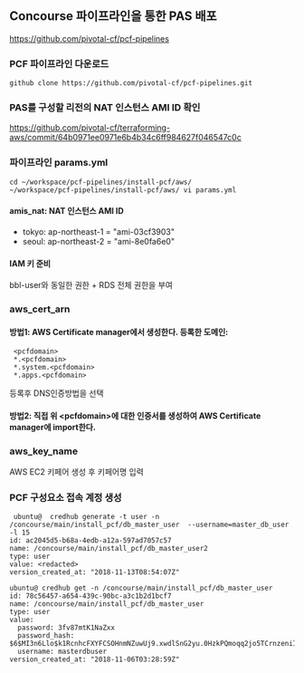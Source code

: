 ## Concourse 파이프라인을 통한 PAS 배포
https://github.com/pivotal-cf/pcf-pipelines
### PCF 파이프라인 다운로드
```
github clone https://github.com/pivotal-cf/pcf-pipelines.git
```

### PAS를 구성할 리전의 NAT 인스턴스 AMI ID 확인
https://github.com/pivotal-cf/terraforming-aws/commit/64b0971ee0971e6b4b34c6ff984627f046547c0c

### 파이프라인 params.yml
```
cd ~/workspace/pcf-pipelines/install-pcf/aws/
~/workspace/pcf-pipelines/install-pcf/aws/ vi params.yml
```
#### amis_nat: NAT 인스턴스 AMI ID 
- tokyo: ap-northeast-1 = "ami-03cf3903"
- seoul: ap-northeast-2 = "ami-8e0fa6e0"
#### IAM 키 준비
bbl-user와 동일한 권한 + RDS 전체 권한을 부여

### aws_cert_arn
#### 방법1: AWS Certificate manager에서 생성한다.  등록한 도메인:
```
 <pcfdomain>
 *.<pcfdomain>
 *.system.<pcfdomain>
 *.apps.<pcfdomain>
```
등록후 DNS인증방법을 선택
#### 방법2: 직접 위 \<pcfdomain\>에 대한 인증서를 생성하여 AWS Certificate manager에 import한다.

### aws_key_name
AWS EC2 키페어 생성 후 키페어명 입력

### PCF 구성요소 접속 계정 생성
```
 ubuntu@  credhub generate -t user -n /concourse/main/install_pcf/db_master_user  --username=master_db_user -l 15
id: ac2045d5-b68a-4edb-a12a-597ad7057c57
name: /concourse/main/install_pcf/db_master_user2
type: user
value: <redacted>
version_created_at: "2018-11-13T08:54:07Z"

ubuntu@ credhub get -n /concourse/main/install_pcf/db_master_user
id: 78c56457-a654-439c-90bc-a3c1b2d1bcf7
name: /concourse/main/install_pcf/db_master_user
type: user
value:
  password: 3fv87mtK1NaZxx
  password_hash: $6$MI3n6Llo$k1RcnhcFXYFCSOHnmNZuwUj9.xwdlSnG2yu.0HzkPQmoqq2jo5TCrnzeniIyG2uG0JZObBGDuvFjdweqDkXeI.
  username: masterdbuser
version_created_at: "2018-11-06T03:28:59Z"
```






